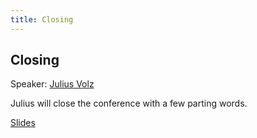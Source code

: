 ```yaml
---
title: Closing
---
```


## Closing

Speaker: [Julius Volz](/2017-munich/speakers/julius-volz/)

Julius will close the conference with a few parting words.

[Slides](/2017-munich/slides/closing.pdf)
